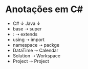 # Anotações em C#

- C# ↓      Java ↓
- base   ➝  super
- :      ➝  extends
- using  ➝  import
- namespace ➝ packge
- DataTime  ➝ Calendar
- Solution  ➝ Workspace
- Project   ➝ Project
